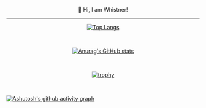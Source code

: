 <div align="center">
<span>👋 Hi, I am Whistner! </span>
</div>
<hr>

<!--
**WhistnerRojas/WhistnerRojas** is a ✨ _special_ ✨ repository because its `README.md` (this file) appears on your GitHub profile.

Here are some ideas to get you started:

- 🔭 I’m currently working on ...
- 🌱 I’m currently learning ...
- 👯 I’m looking to collaborate on ...
- 🤔 I’m looking for help with ...
- 💬 Ask me about ...
- 📫 How to reach me: ...
- 😄 Pronouns: ...
- ⚡ Fun fact: ...
-->

<div align="center">
  
[![Top Langs](https://github-readme-stats.vercel.app/api/top-langs/?username=WhistnerRojas&layout=compact&theme=radical)](https://github.com/anuraghazra/github-readme-stats)

</div><br/>

<div align="center">

[![Anurag's GitHub stats](https://github-readme-stats.vercel.app/api?username=WhistnerRojas&theme=radical)](https://github.com/anuraghazra/github-readme-stats)

</div><br/>

<div align="center">
  
[![trophy](https://github-profile-trophy.vercel.app/?username=WhistnerRojas)](https://github.com/ryo-ma/github-profile-trophy)

</div><br/>

[![Ashutosh's github activity graph](https://github-readme-activity-graph.cyclic.app/graph?username=WhistnerRojas&theme=react)](https://github.com/ashutosh00710/github-readme-activity-graph)
